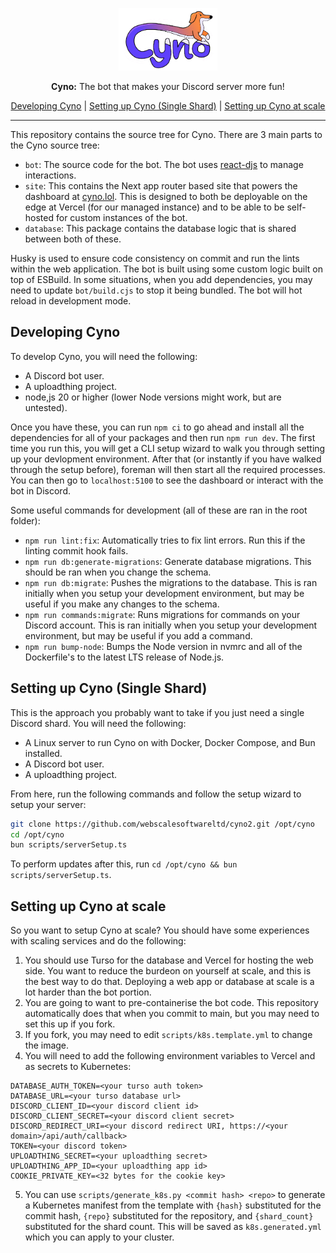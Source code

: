 <p align="center">
    <img src="site/public/cyno.png" alt="Cyno Logo" height="100px" />
</p>
<p align="center">
    <b>Cyno:</b> The bot that makes your Discord server more fun!
</p>
<p align="center">
    <a href="#developing-cyno">Developing Cyno</a> | <a href="#setting-up-cyno-single-shard">Setting up Cyno (Single Shard)</a> | <a href="#setting-up-cyno-at-scale">Setting up Cyno at scale</a>
</p>

---

This repository contains the source tree for Cyno. There are 3 main parts to the Cyno source tree:

-   `bot`: The source code for the bot. The bot uses [react-djs](https://github.com/iamjsd/react-djs) to manage interactions.
-   `site`: This contains the Next app router based site that powers the dashboard at [cyno.lol](https://cyno.lol). This is designed to both be deployable on the edge at Vercel (for our managed instance) and to be able to be self-hosted for custom instances of the bot.
-   `database`: This package contains the database logic that is shared between both of these.

Husky is used to ensure code consistency on commit and run the lints within the web application. The bot is built using some custom logic built on top of ESBuild. In some situations, when you add dependencies, you may need to update `bot/build.cjs` to stop it being bundled. The bot will hot reload in development mode.

## Developing Cyno

To develop Cyno, you will need the following:

-   A Discord bot user.
-   A uploadthing project.
-   node,js 20 or higher (lower Node versions might work, but are untested).

Once you have these, you can run `npm ci` to go ahead and install all the dependencies for all of your packages and then run `npm run dev`. The first time you run this, you will get a CLI setup wizard to walk you through setting up your devlopment environment. After that (or instantly if you have walked through the setup before), foreman will then start all the required processes. You can then go to `localhost:5100` to see the dashboard or interact with the bot in Discord.

Some useful commands for development (all of these are ran in the root folder):

-   `npm run lint:fix`: Automatically tries to fix lint errors. Run this if the linting commit hook fails.
-   `npm run db:generate-migrations`: Generate database migrations. This should be ran when you change the schema.
-   `npm run db:migrate`: Pushes the migrations to the database. This is ran initially when you setup your development environment, but may be useful if you make any changes to the schema.
-   `npm run commands:migrate`: Runs migrations for commands on your Discord account. This is ran initially when you setup your development environment, but may be useful if you add a command.
-   `npm run bump-node`: Bumps the Node version in nvmrc and all of the Dockerfile's to the latest LTS release of Node.js.

## Setting up Cyno (Single Shard)

This is the approach you probably want to take if you just need a single Discord shard. You will need the following:

-   A Linux server to run Cyno on with Docker, Docker Compose, and Bun installed.
-   A Discord bot user.
-   A uploadthing project.

From here, run the following commands and follow the setup wizard to setup your server:

```sh
git clone https://github.com/webscalesoftwareltd/cyno2.git /opt/cyno
cd /opt/cyno
bun scripts/serverSetup.ts
```

To perform updates after this, run `cd /opt/cyno && bun scripts/serverSetup.ts`.

## Setting up Cyno at scale

So you want to setup Cyno at scale? You should have some experiences with scaling services and do the following:

1. You should use Turso for the database and Vercel for hosting the web side. You want to reduce the burdeon on yourself at scale, and this is the best way to do that. Deploying a web app or database at scale is a lot harder than the bot portion.
2. You are going to want to pre-containerise the bot code. This repository automatically does that when you commit to main, but you may need to set this up if you fork.
3. If you fork, you may need to edit `scripts/k8s.template.yml` to change the image.
4. You will need to add the following environment variables to Vercel and as secrets to Kubernetes:

```env
DATABASE_AUTH_TOKEN=<your turso auth token>
DATABASE_URL=<your turso database url>
DISCORD_CLIENT_ID=<your discord client id>
DISCORD_CLIENT_SECRET=<your discord client secret>
DISCORD_REDIRECT_URI=<your discord redirect URI, https://<your domain>/api/auth/callback>
TOKEN=<your discord token>
UPLOADTHING_SECRET=<your uploadthing secret>
UPLOADTHING_APP_ID=<your uploadthing app id>
COOKIE_PRIVATE_KEY=<32 bytes for the cookie key>
```

5. You can use `scripts/generate_k8s.py <commit hash> <repo>` to generate a Kubernetes manifest from the template with `{hash}` substituted for the commit hash, `{repo}` substituted for the repository, and `{shard_count}` substituted for the shard count. This will be saved as `k8s.generated.yml` which you can apply to your cluster.
